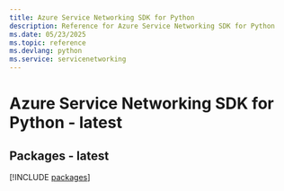 ```yaml
---
title: Azure Service Networking SDK for Python
description: Reference for Azure Service Networking SDK for Python
ms.date: 05/23/2025
ms.topic: reference
ms.devlang: python
ms.service: servicenetworking
---
```

# Azure Service Networking SDK for Python - latest
## Packages - latest
[!INCLUDE [packages](service-networking-index.md)]